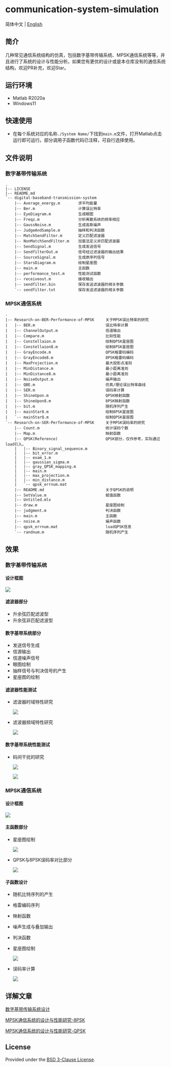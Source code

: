 # communication-system-simulation

简体中文 | [English](https://github.com/timerring/communication-system-simulation/blob/main/README_EN.md)

## 简介

几种常见通信系统结构的仿真，包括数字基带传输系统、MPSK通信系统等等，并且进行了系统的设计与性能分析。如果您有更优的设计或是本仓库没有的通信系统结构，欢迎PR补充，欢迎Star。

## 运行环境

- Matlab R2020a
- Windows11

## 快速使用

- 在每个系统对应的名称`./System Name/`下找到`main.m`文件，打开Matlab点击运行即可运行。部分调用子函数代码已注释，可自行选择使用。

## 文件说明

### 数字基带传输系统

```
.
|-- LICENSE
|-- README.md
`-- digital-baseband-transmission-system
    |-- Average_energy.m		求平均能量
    |-- Ber.m					计算误比特率
    |-- EyeDiagram.m			生成眼图
    |-- Freqz.m					分析离散系统的频率相应
    |-- GaussNoise.m			生成高斯噪声
    |-- JudgeAndSample.m		抽样和判决函数
    |-- MatchSendFilter.m		定义匹配滤波器
    |-- NonMatchSendFilter.m	加窗法定义非匹配滤波器
    |-- SendSignal.m			生成发送信号
    |-- SendfilterOut.m			信号经过滤波器的输出结果
    |-- SourceSignal.m			生成原序列信号
    |-- StarsDiagram.m			绘制星座图
    |-- main.m					主函数
    |-- performance_test.m		性能测试函数
    |-- receiveout.m			接收输出
    |-- sendfilter.bin			保存发送滤波器的相关参数
    `-- sendfilter.txt			保存发送滤波器的相关参数
```

### MPSK通信系统

```
.
|-- Research-on-BER-Performance-of-MPSK		关于MPSK误比特率的研究
|   |-- BER.m								误比特率计算
|   |-- ChannelOutput.m						信道输出
|   |-- Compare.m							比较性能
|   |-- Constellaion.m						绘制QPSK星座图
|   |-- Constellaion8.m						绘制8PSK星座图
|   |-- GrayEncode.m						QPSK格雷码编码
|   |-- GrayEncode8.m						8PSK格雷码编码
|   |-- MaxProjection.m						最大投影点准则
|   |-- MinDistance.m						最小距离准则
|   |-- MinDistance8.m						最小距离准则
|   |-- NoiseOutput.m						噪声输出
|   |-- QBE.m								仿真/理论误比特率曲线
|   |-- SER.m								误码率计算
|   |-- ShineUpon.m							QPSK映射函数
|   |-- ShineUpon8.m						8PSK映射函数
|   |-- bit.m								随机序列产生
|   |-- mainStar8.m							绘制8PSK星座图
|   `-- mainStarQ.m							绘制QPSK星座图
`-- Research-on-SER-Performance-of-MPSK		关于MPSK误码率的研究
    |-- Count.m								统计误码个数
    |-- Map.m								映射函数
    |-- QPSK(Reference)						QPSK部分，仅作参考，实际通过load引入。
    |   |-- Binary_signal_sequence.m
    |   |-- bit_error.m
    |   |-- exam_1.m
    |   |-- gaussian_sigma.m
    |   |-- gray_QPSK_mapping.m
    |   |-- main.m
    |   |-- max_projection.m
    |   |-- min_distance.m
    |   `-- qpsk_errnum.mat
    |-- README.md							关于QPSK的说明
    |-- SetValue.m							赋值函数
    |-- Untitled.mlx
    |-- draw.m								星座图绘制
    |-- judgment.m							判决函数
    |-- main.m								主函数
    |-- noise.m								噪声函数
    |-- qpsk_errnum.mat						loadQPSK信息
    `-- randnum.m							随机序列产生
```

## 效果

### 数字基带传输系统

#### 设计框图

![](https://raw.githubusercontent.com/timerring/picgo/master/picbed/image-20221021184527601.png)

#### 滤波器部分

+ 升余弦匹配滤波型
+ 升余弦非匹配滤波型

#### 数字基带系统部分

+ 发送信号生成
+ 信源输出
+ 信道噪声信号
+ 眼图绘制
+ 抽样信号与判决信号的产生
+ 星座图的绘制

#### 滤波器性能测试

+ 滤波器时域特性研究

  ![](https://raw.githubusercontent.com/timerring/picgo/master/picbed/image-20221021184932293.png)

+ 滤波器频域特性研究

  ![](https://raw.githubusercontent.com/timerring/picgo/master/picbed/image-20221021185016279.png)

#### 数字基带系统性能测试

+ 码间干扰的研究

  ![](https://raw.githubusercontent.com/timerring/picgo/master/picbed/image-20221021185125195.png)

  ![](https://raw.githubusercontent.com/timerring/picgo/master/picbed/image-20221021185218791.png)

### MPSK通信系统

#### 设计框图

![](https://raw.githubusercontent.com/timerring/picgo/master/picbed/image-20221028153836166.png)

#### 主函数部分

+ 星座图绘制

  ![](https://raw.githubusercontent.com/timerring/picgo/master/picbed/image-20221028154515527.png)

+ QPSK与8PSK误码率对比部分

  ![](https://raw.githubusercontent.com/timerring/picgo/master/picbed/image-20221028154533922.png)

#### 子函数设计

+ 随机比特序列的产生

+ 格雷编码序列

+ 映射函数

+ 噪声生成与叠加输出

+ 判决函数

+ 星座图绘制

  ![](https://raw.githubusercontent.com/timerring/picgo/master/picbed/image-20221028154902384.png)

+ 误码率计算

  ![](https://raw.githubusercontent.com/timerring/picgo/master/picbed/image-20221028154855197.png)

## 详解文章

[数字基带传输系统设计]()

[MPSK通信系统的设计与性能研究-8PSK]()

[MPSK通信系统的设计与性能研究-QPSK]()



## License

Provided under the [BSD 3-Clause License](https://github.com/timerring/communication-system-simulation/blob/main/LICENSE).

